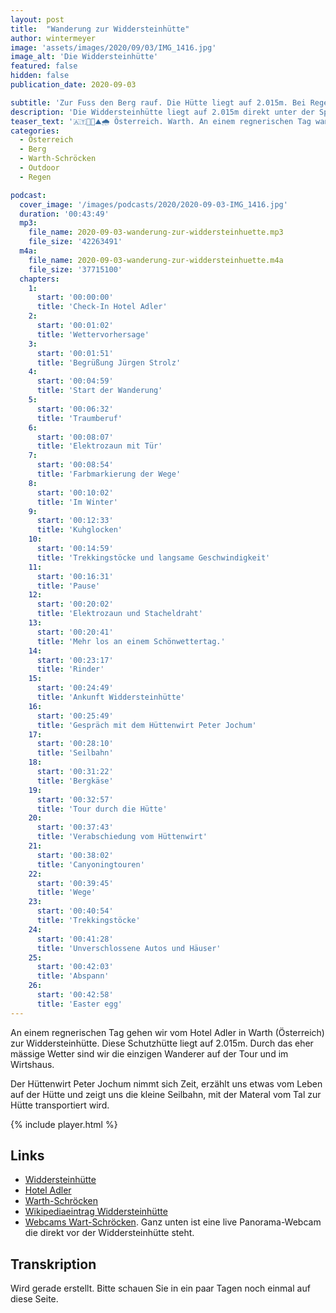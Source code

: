```yaml
---
layout: post
title:  "Wanderung zur Widdersteinhütte"
author: wintermeyer
image: 'assets/images/2020/09/03/IMG_1416.jpg'
image_alt: 'Die Widdersteinhütte'
featured: false
hidden: false
publication_date: 2020-09-03

subtitle: 'Zur Fuss den Berg rauf. Die Hütte liegt auf 2.015m. Bei Regen.'
description: 'Die Widdersteinhütte liegt auf 2.015m direkt unter der Spitze des Großen Widdersteins. Zusammen mit meinem Guide Jürgen Strolz gehe ich vom Hotel Adler aus zur Hütte. Das Hotel Adler befindet sich im Ort Warth in Österreich. #warthschröcken #atemderberge'
teaser_text: '🇦🇹👨‍🥾⛰🌧 Österreich. Warth. An einem regnerischen Tag wandern wir vom Hotel Adler zur Widdersteinhütte. Diese Schutzhütte liegt auf 2.015m. Dort kehren wir ein. Der Hüttenwirt Peter Jochum erzählt uns etwas vom Leben auf der Hütte und zeigt uns die kleine Seilbahn, mit der Materal vom Tal zur Hütte transportiert wird.'
categories: 
  - Österreich
  - Berg
  - Warth-Schröcken
  - Outdoor
  - Regen

podcast:
  cover_image: '/images/podcasts/2020/2020-09-03-IMG_1416.jpg'
  duration: '00:43:49'
  mp3:
    file_name: 2020-09-03-wanderung-zur-widdersteinhuette.mp3
    file_size: '42263491'
  m4a:
    file_name: 2020-09-03-wanderung-zur-widdersteinhuette.m4a
    file_size: '37715100'
  chapters:
    1:
      start: '00:00:00'
      title: 'Check-In Hotel Adler'
    2:
      start: '00:01:02'
      title: 'Wettervorhersage'
    3:
      start: '00:01:51'
      title: 'Begrüßung Jürgen Strolz'
    4:
      start: '00:04:59'
      title: 'Start der Wanderung'
    5:
      start: '00:06:32'
      title: 'Traumberuf'
    6:
      start: '00:08:07'
      title: 'Elektrozaun mit Tür'
    7:
      start: '00:08:54'
      title: 'Farbmarkierung der Wege'
    8:
      start: '00:10:02'
      title: 'Im Winter'
    9:
      start: '00:12:33'
      title: 'Kuhglocken'
    10:
      start: '00:14:59'
      title: 'Trekkingstöcke und langsame Geschwindigkeit'
    11:
      start: '00:16:31'
      title: 'Pause'
    12:
      start: '00:20:02'
      title: 'Elektrozaun und Stacheldraht'
    13:
      start: '00:20:41'
      title: 'Mehr los an einem Schönwettertag.'
    14:
      start: '00:23:17'
      title: 'Rinder'
    15:
      start: '00:24:49'
      title: 'Ankunft Widdersteinhütte'
    16:
      start: '00:25:49'
      title: 'Gespräch mit dem Hüttenwirt Peter Jochum'
    17:
      start: '00:28:10'
      title: 'Seilbahn'
    18:
      start: '00:31:22'
      title: 'Bergkäse'
    19:
      start: '00:32:57'
      title: 'Tour durch die Hütte'
    20:
      start: '00:37:43'
      title: 'Verabschiedung vom Hüttenwirt'
    21:
      start: '00:38:02'
      title: 'Canyoningtouren'
    22:
      start: '00:39:45'
      title: 'Wege'
    23:
      start: '00:40:54'
      title: 'Trekkingstöcke'
    24:
      start: '00:41:28'
      title: 'Unverschlossene Autos und Häuser'
    25:
      start: '00:42:03'
      title: 'Abspann'
    26:
      start: '00:42:58'
      title: 'Easter egg'
---
```


An einem regnerischen Tag gehen wir vom Hotel Adler in Warth (Österreich) zur Widdersteinhütte. Diese Schutzhütte liegt auf 2.015m. Durch das eher mässige Wetter sind wir die einzigen Wanderer auf der Tour und im Wirtshaus. 

Der Hüttenwirt Peter Jochum nimmt sich Zeit, erzählt uns etwas vom Leben auf der Hütte und zeigt uns die kleine Seilbahn, mit der Materal vom Tal zur Hütte transportiert wird.

{% include player.html %}

## Links

- [Widdersteinhütte](http://widderstein-huette.at)
- [Hotel Adler](https://www.hoteladler.at)
- [Warth-Schröcken](https://www.warth-schroecken.at/)
- [Wikipediaeintrag Widdersteinhütte](https://de.wikipedia.org/wiki/Widdersteinhütte)
- [Webcams Wart-Schröcken](https://www.warth-schroecken.at/de/region-arlberg/webcams-in-warth-schroecken.html). Ganz unten ist eine live Panorama-Webcam die direkt vor der Widdersteinhütte steht.

## Transkription

Wird gerade erstellt. Bitte schauen Sie in ein paar Tagen noch einmal auf diese Seite.